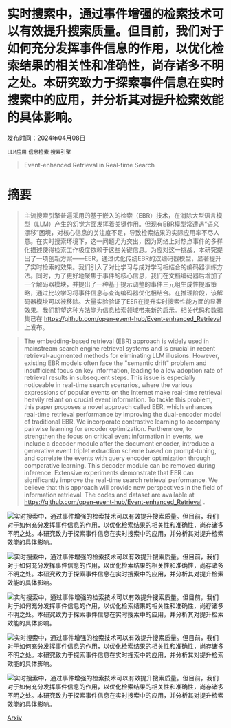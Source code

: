 # 实时搜索中，通过事件增强的检索技术可以有效提升搜索质量。但目前，我们对于如何充分发挥事件信息的作用，以优化检索结果的相关性和准确性，尚存诸多不明之处。本研究致力于探索事件信息在实时搜索中的应用，并分析其对提升检索效能的具体影响。

发布时间：2024年04月08日

`LLM应用` `信息检索` `搜索引擎`

> Event-enhanced Retrieval in Real-time Search

# 摘要

> 主流搜索引擎普遍采用的基于嵌入的检索（EBR）技术，在消除大型语言模型（LLM）产生的幻觉方面发挥着关键作用。但现有EBR模型常遭遇“语义漂移”困境，对核心信息的关注度不足，导致检索结果的实际应用率不尽人意。在实时搜索环境下，这一问题尤为突出，因为网络上对热点事件的多样化描述使得检索工作极度依赖于这些关键信息。为应对这一挑战，本研究提出了一项创新方案——EER，通过优化传统EBR的双编码器模型，显著提升了实时检索的效果。我们引入了对比学习与成对学习相结合的编码器训练方法。同时，为了更好地聚焦于事件的核心信息，我们在文档编码器后增加了一个解码器模块，并提出了一种基于提示调整的事件三元组生成性提取策略，通过比较学习将事件信息与查询编码器优化相结合。在推理阶段，该解码器模块可以被移除。大量实验验证了EER在提升实时搜索性能方面的显著效果。我们期望这种方法能为信息检索领域带来新的启示。相关代码和数据集已在 https://github.com/open-event-hub/Event-enhanced_Retrieval 上发布。

> The embedding-based retrieval (EBR) approach is widely used in mainstream search engine retrieval systems and is crucial in recent retrieval-augmented methods for eliminating LLM illusions. However, existing EBR models often face the "semantic drift" problem and insufficient focus on key information, leading to a low adoption rate of retrieval results in subsequent steps. This issue is especially noticeable in real-time search scenarios, where the various expressions of popular events on the Internet make real-time retrieval heavily reliant on crucial event information. To tackle this problem, this paper proposes a novel approach called EER, which enhances real-time retrieval performance by improving the dual-encoder model of traditional EBR. We incorporate contrastive learning to accompany pairwise learning for encoder optimization. Furthermore, to strengthen the focus on critical event information in events, we include a decoder module after the document encoder, introduce a generative event triplet extraction scheme based on prompt-tuning, and correlate the events with query encoder optimization through comparative learning. This decoder module can be removed during inference. Extensive experiments demonstrate that EER can significantly improve the real-time search retrieval performance. We believe that this approach will provide new perspectives in the field of information retrieval. The codes and dataset are available at https://github.com/open-event-hub/Event-enhanced_Retrieval .

![实时搜索中，通过事件增强的检索技术可以有效提升搜索质量。但目前，我们对于如何充分发挥事件信息的作用，以优化检索结果的相关性和准确性，尚存诸多不明之处。本研究致力于探索事件信息在实时搜索中的应用，并分析其对提升检索效能的具体影响。](../../../paper_images/2404.05989/x1.png)

![实时搜索中，通过事件增强的检索技术可以有效提升搜索质量。但目前，我们对于如何充分发挥事件信息的作用，以优化检索结果的相关性和准确性，尚存诸多不明之处。本研究致力于探索事件信息在实时搜索中的应用，并分析其对提升检索效能的具体影响。](../../../paper_images/2404.05989/x2.png)

![实时搜索中，通过事件增强的检索技术可以有效提升搜索质量。但目前，我们对于如何充分发挥事件信息的作用，以优化检索结果的相关性和准确性，尚存诸多不明之处。本研究致力于探索事件信息在实时搜索中的应用，并分析其对提升检索效能的具体影响。](../../../paper_images/2404.05989/x3.png)

![实时搜索中，通过事件增强的检索技术可以有效提升搜索质量。但目前，我们对于如何充分发挥事件信息的作用，以优化检索结果的相关性和准确性，尚存诸多不明之处。本研究致力于探索事件信息在实时搜索中的应用，并分析其对提升检索效能的具体影响。](../../../paper_images/2404.05989/x4.png)

![实时搜索中，通过事件增强的检索技术可以有效提升搜索质量。但目前，我们对于如何充分发挥事件信息的作用，以优化检索结果的相关性和准确性，尚存诸多不明之处。本研究致力于探索事件信息在实时搜索中的应用，并分析其对提升检索效能的具体影响。](../../../paper_images/2404.05989/x5.png)

[Arxiv](https://arxiv.org/abs/2404.05989)